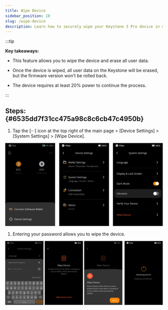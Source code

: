 ```yaml
---
title: Wipe Device
sidebar_position: 10
slug: /wipe-device
description: Learn how to securely wipe your Keystone 3 Pro device in minutes with our comprehensive tutorial. Protect your crpto assets now!
---
```




:::tip

**Key takeaways:**
- This feature allows you to wipe the device and erase all user data.

- Once the device is wiped, all user data on the Keystone will be erased, but the firmware version won’t be rolled back.

- The device requires at least 20% power to continue the process.

:::




## Steps: {#6535dd7f31cc475a98c8c6cb47c4950b}

1. Tap the [···] icon at the top right of the main page &gt; [Device Settings] &gt; [System Settings] &gt; [Wipe Device].

  ![](./647615074.png)

1. Entering your password allows you to wipe the device.

  ![](./2061487584.png)

